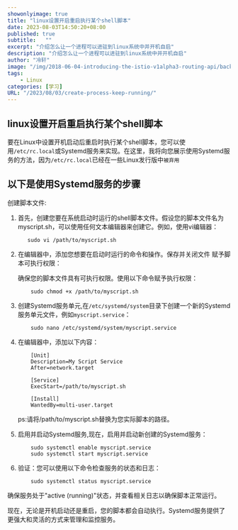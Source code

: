 ```yaml
---
showonlyimage: true
title: "linux设置开启重启执行某个shell脚本"
date: 2023-08-03T14:50:20+08:00
published: true
subtitle:   ""
excerpt: "介绍怎么让一个进程可以进驻到linux系统中并开机自启"
description: "介绍怎么让一个进程可以进驻到linux系统中并开机自启"
author: "冷轩"
image: "/img/2018-06-04-introducing-the-istio-v1alpha3-routing-api/background.jpg"
tags:
    - Linux
categories: [学习]
URL: "/2023/08/03/create-process-keep-running/"
---
```


## linux设置开启重启执行某个shell脚本


要在Linux中设置开机启动后重启时执行某个shell脚本，您可以使用`/etc/rc.local`或Systemd服务来实现。在这里，我将向您展示使用Systemd服务的方法，因为`/etc/rc.local`已经在一些Linux发行版中`被弃用`

## 以下是使用Systemd服务的步骤

创建脚本文件:
1. 首先，创建您要在系统启动时运行的shell脚本文件。假设您的脚本文件名为myscript.sh，可以使用任何文本编辑器来创建它。例如，使用vi编辑器：
    ```shell
       sudo vi /path/to/myscript.sh
    ```

2. 在编辑器中，添加您想要在启动时运行的命令和操作。保存并关闭文件 赋予脚本可执行权限：

   确保您的脚本文件具有可执行权限。使用以下命令赋予执行权限：
    
    ```shell
        sudo chmod +x /path/to/myscript.sh
    ```
    
3. 创建Systemd服务单元,在`/etc/systemd/system`目录下创建一个新的Systemd服务单元文件，例如`myscript.service`：
    ```shell
        sudo nano /etc/systemd/system/myscript.service
    ```

4. 在编辑器中，添加以下内容：

    ```shell
        [Unit]
        Description=My Script Service
        After=network.target
        
        [Service]
        ExecStart=/path/to/myscript.sh
        
        [Install]
        WantedBy=multi-user.target
     ```
    
    ps:请将/path/to/myscript.sh替换为您实际脚本的路径。


5. 启用并启动Systemd服务,现在，启用并启动新创建的Systemd服务：

    ```shell
        sudo systemctl enable myscript.service
        sudo systemctl start myscript.service
    ```


6. 验证：您可以使用以下命令检查服务的状态和日志：
    ```shell
        sudo systemctl status myscript.service
    ```

<!--more-->
确保服务处于"active (running)"状态，并查看相关日志以确保脚本正常运行。

现在，无论是开机启动还是重启，您的脚本都会自动执行。Systemd服务提供了更强大和灵活的方式来管理和监控服务。



